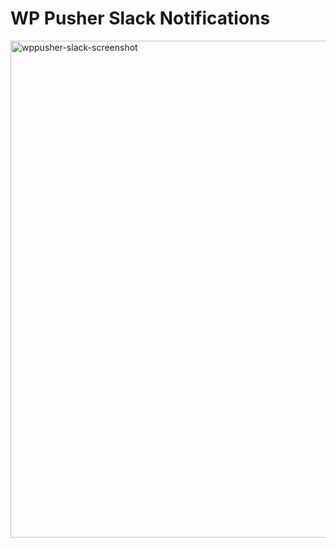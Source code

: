 # WP Pusher Slack Notifications

<img width="795" alt="wppusher-slack-screenshot" src="https://cloud.githubusercontent.com/assets/1430546/8755999/49d9e834-2ccf-11e5-8a32-2035777e8a4e.png">
